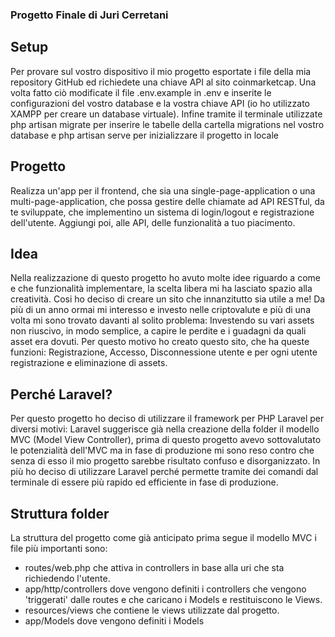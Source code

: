 ### Progetto Finale di Juri Cerretani

## Setup

Per provare sul vostro dispositivo il mio progetto esportate i file della mia repository GitHub ed richiedete una chiave API al sito coinmarketcap.
Una volta fatto ciò modificate il file .env.example in .env e inserite le configurazioni del vostro database e la vostra chiave API (io ho utilizzato XAMPP per creare un database virtuale).
Infine tramite il terminale utilizzate php artisan migrate per inserire le tabelle della cartella migrations nel vostro database e  php artisan serve per inizializzare il progetto in locale

## Progetto

Realizza un'app per il frontend, che sia una single-page-application o una multi-page-application, che possa gestire delle chiamate ad API RESTful, da te sviluppate, che implementino un sistema di login/logout e registrazione dell'utente.
Aggiungi poi, alle API, delle funzionalità a tuo piacimento.

## Idea

Nella realizzazione di questo progetto ho avuto molte idee riguardo a come e che funzionalità implementare, la scelta libera mi ha lasciato spazio alla creatività.
Cosi ho deciso di creare un sito che innanzitutto sia utile a me!
Da più di un anno ormai mi interesso e investo nelle criptovalute e più di una volta mi sono trovato davanti al solito problema:
Investendo su vari assets non riuscivo, in modo semplice, a capire le perdite e i guadagni da quali asset era dovuti.
Per questo motivo ho creato questo sito, che ha queste funzioni:
Registrazione, Accesso, Disconnessione utente
e per ogni utente registrazione e eliminazione di assets.

## Perché Laravel?

Per questo progetto ho deciso di utilizzare il framework per PHP Laravel per diversi motivi:
Laravel suggerisce già nella creazione della folder il modello MVC (Model View Controller), prima di questo progetto avevo sottovalutato le potenzialità dell'MVC ma in fase di produzione mi sono reso contro che senza di esso il mio progetto sarebbe risultato confuso e disorganizzato.
In più ho deciso di utilizzare Laravel perché permette tramite dei comandi dal terminale di essere più rapido ed efficiente in fase di produzione.

## Struttura folder

La struttura del progetto come già anticipato prima segue il modello MVC i file più importanti sono:
* routes/web.php che attiva in controllers in base alla uri che sta richiedendo l'utente.
* app/http/controllers dove vengono definiti i controllers che vengono 'triggerati' dalle routes e che caricano i Models e restituiscono le Views.
* resources/views che contiene le views utilizzate dal progetto.
* app/Models dove vengono definiti i Models
